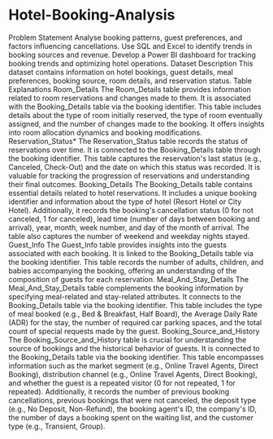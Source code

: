 # Hotel-Booking-Analysis
Problem Statement
Analyse booking patterns, guest preferences, and factors influencing cancellations. Use SQL and Excel to identify trends in booking sources and revenue. Develop a Power BI dashboard for tracking booking trends and optimizing hotel operations.
Dataset Description
This dataset contains information on hotel bookings, guest details, meal preferences, booking source, room details, and reservation status.
Table Explanations
Room_Details
The Room_Details table provides information related to room reservations and changes made to them. It is associated with the Booking_Details table via the booking identifier. This table includes details about the type of room initially reserved, the type of room eventually assigned, and the number of changes made to the booking. It offers insights into room allocation dynamics and booking modifications.
Reservation_Status*
The Reservation_Status table records the status of reservations over time. It is connected to the Booking_Details table through the booking identifier. This table captures the reservation's last status (e.g., Canceled, Check-Out) and the date on which this status was recorded. It is valuable for tracking the progression of reservations and understanding their final outcomes.
Booking_Details
The Booking_Details table contains essential details related to hotel reservations. It includes a unique booking identifier and information about the type of hotel (Resort Hotel or City Hotel). Additionally, it records the booking's cancellation status (0 for not canceled, 1 for canceled), lead time (number of days between booking and arrival), year, month, week number, and day of the month of arrival. The table also captures the number of weekend and weekday nights stayed.
Guest_Info
The Guest_Info table provides insights into the guests associated with each booking. It is linked to the Booking_Details table via the booking identifier. This table records the number of adults, children, and babies accompanying the booking, offering an understanding of the composition of guests for each reservation.
Meal_And_Stay_Details
The Meal_And_Stay_Details table complements the booking information by specifying meal-related and stay-related attributes. It connects to the Booking_Details table via the booking identifier. This table includes the type of meal booked (e.g., Bed & Breakfast, Half Board), the Average Daily Rate (ADR) for the stay, the number of required car parking spaces, and the total count of special requests made by the guest.
Booking_Source_and_History
The Booking_Source_and_History table is crucial for understanding the source of bookings and the historical behavior of guests. It is connected to the Booking_Details table via the booking identifier. This table encompasses information such as the market segment (e.g., Online Travel Agents, Direct Booking), distribution channel (e.g., Online Travel Agents, Direct Booking), and whether the guest is a repeated visitor (0 for not repeated, 1 for repeated). Additionally, it records the number of previous booking cancellations, previous bookings that were not canceled, the deposit type (e.g., No Deposit, Non-Refund), the booking agent's ID, the company's ID, the number of days a booking spent on the waiting list, and the customer type (e.g., Transient, Group).

